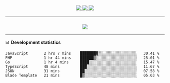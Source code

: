 <h3 align="center">
  <a href="https://github.com/hwalker928">
      <img src="https://img.shields.io/github/followers/hwalker928?label=Followers&style=for-the-badge&color=lightblue">
  </a>
  <a href="https://harryw.link/discord" alt="Discord">
      <img src="https://img.shields.io/discord/738451951758606336?label=discord&style=for-the-badge&color=lightblue"/>
  </a>
  <a href="https://harryw.link/sparked" alt="Sparked Host">
      <img src="https://img.shields.io/static/v1?label=Sponsor&message=Sparked%20Host&color=yellow&style=for-the-badge"/>
  </a>
</h3>

<hr>


<h3 align="center">
  <a href="https://github.com/hwalker928">
      <img src="https://github-profile-trophy.vercel.app/?username=hwalker928&no-bg=true&no-frame=true">
  </a>
</h3>


<hr>

📊 **Development statistics**

<!--START_SECTION:waka-->

```text
JavaScript       2 hrs 7 mins    ███████▓░░░░░░░░░░░░░░░░░   30.41 %
PHP              1 hr 44 mins    ██████▒░░░░░░░░░░░░░░░░░░   25.01 %
Go               1 hr 4 mins     ████░░░░░░░░░░░░░░░░░░░░░   15.47 %
TypeScript       48 mins         ███░░░░░░░░░░░░░░░░░░░░░░   11.67 %
JSON             31 mins         ██░░░░░░░░░░░░░░░░░░░░░░░   07.58 %
Blade Template   21 mins         █▒░░░░░░░░░░░░░░░░░░░░░░░   05.03 %
```

<!--END_SECTION:waka-->
